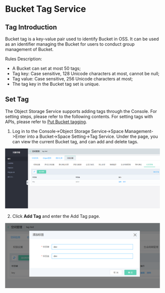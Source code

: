 # Bucket Tag Service

## Tag Introduction

Bucket tag is a key-value pair used to identify Bucket in OSS. It can be used as an identifier managing the Bucket for users to conduct group management of Bucket.

Rules Description:
- A Bucket can set at most 50 tags;
- Tag key: Case sensitive, 128 Unicode characters at most, cannot be null;
- Tag value: Case sensitive, 256 Unicode characters at most;
- The tag key in the Bucket tag set is unique.

## Set Tag

The Object Storage Service supports adding tags through the Console. For setting steps, please refer to the following contents. For setting tags with APIs, please refer to [Put Bucket tagging](../../API-Reference-S3-Compatible/Compatibility-API/Operations-On-Bucket/Put-Bucket-Tagging.md).

1. Log in to the Console->Object Storage Service->Space Management->Enter into a Bucket->Space Setting->Tag Service. Under the page, you can view the current Bucket tag, and can add and delete tags.

![tagging1](../../../../../image/Object-Storage-Service/OSS-162.png)

2. Click **Add Tag** and enter the Add Tag page.

![tagging2](../../../../../image/Object-Storage-Service/OSS-163.png)
